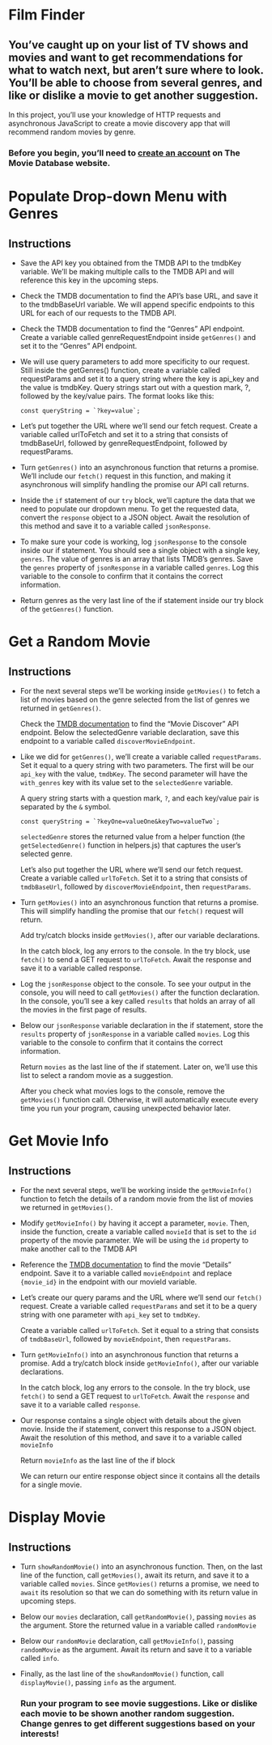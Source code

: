 # Film Finder

## You’ve caught up on your list of TV shows and movies and want to get recommendations for what to watch next, but aren’t sure where to look. You’ll be able to choose from several genres, and like or dislike a movie to get another suggestion.

In this project, you’ll use your knowledge of HTTP requests and asynchronous JavaScript to create a movie discovery app that will recommend random movies by genre.

### Before you begin, you’ll need to [create an account](https://www.themoviedb.org/signup) on The Movie Database website.

# Populate Drop-down Menu with Genres
## Instructions

- Save the API key you obtained from the TMDB API to the tmdbKey variable. We’ll be making multiple calls to the TMDB API and will reference this key in the upcoming steps.
- Check the TMDB documentation to find the API’s base URL, and save it to the tmdbBaseUrl variable.
  We will append specific endpoints to this URL for each of our requests to the TMDB API.
- Check the TMDB documentation to find the “Genres” API endpoint. Create a variable called genreRequestEndpoint inside `getGenres()` and set it to the “Genres” API endpoint.
- We will use query parameters to add more specificity to our request. Still inside the getGenres() function, create a variable called requestParams and set it to a query string where the key is api_key and the value is tmdbKey.
  Query strings start out with a question mark, ?, followed by the key/value pairs. The format looks like this:

  ```
  const queryString = `?key=value`;
  ```

- Let’s put together the URL where we’ll send our fetch request. Create a variable called urlToFetch and set it to a string that consists of tmdbBaseUrl, followed by genreRequestEndpoint, followed by requestParams.
- Turn `getGenres()` into an asynchronous function that returns a promise. We’ll include our `fetch()` request in this function, and making it asynchronous will simplify handling the promise our API call returns.
- Inside the `if` statement of our `try` block, we’ll capture the data that we need to populate our dropdown menu. To get the requested data, convert the `response` object to a JSON object. Await the resolution of this method and save it to a variable called `jsonResponse`.
- To make sure your code is working, log `jsonResponse` to the console inside our if statement. You should see a single object with a single key, `genres`. The value of genres is an array that lists TMDB’s genres.
  Save the `genres` property of `jsonResponse` in a variable called `genres`. Log this variable to the console to confirm that it contains the correct information.
- Return genres as the very last line of the if statement inside our try block of the `getGenres()` function.

# Get a Random Movie
## Instructions

- For the next several steps we’ll be working inside `getMovies()` to fetch a list of movies based on the genre selected from the list of genres we returned in `getGenres()`.

  Check the [TMDB documentation](https://developers.themoviedb.org/3/discover/movie-discover) to find the “Movie Discover” API endpoint. Below the selectedGenre variable declaration, save this endpoint to a variable called `discoverMovieEndpoint`.

- Like we did for `getGenres()`, we’ll create a variable called `requestParams`. Set it equal to a query string with two parameters. The first will be our `api_key` with the value, `tmdbKey`. The second parameter will have the `with_genres` key with its value set to the `selectedGenre` variable.

  A query string starts with a question mark, `?`, and each key/value pair is separated by the `&` symbol.

  ```
  const queryString = `?keyOne=valueOne&keyTwo=valueTwo`;
  ```

  `selectedGenre` stores the returned value from a helper function (the `getSelectedGenre()` function in helpers.js) that captures the user’s selected genre.

  Let’s also put together the URL where we’ll send our fetch request. Create a variable called `urlToFetch`. Set it to a string that consists of `tmdbBaseUrl`, followed by `discoverMovieEndpoint`, then `requestParams`.

- Turn `getMovies()` into an asynchronous function that returns a promise. This will simplify handling the promise that our `fetch()` request will return.

  Add try/catch blocks inside `getMovies()`, after our variable declarations.

  In the catch block, log any errors to the console. In the try block, use `fetch()` to send a GET request to `urlToFetch`. Await the response and save it to a variable called response.

- Log the `jsonResponse` object to the console. To see your output in the console, you will need to call `getMovies()` after the function declaration. In the console, you’ll see a key called `results` that holds an array of all the movies in the first page of results.

- Below our `jsonResponse` variable declaration in the if statement, store the `results` property of `jsonResponse` in a variable called `movies`. Log this variable to the console to confirm that it contains the correct information.

  Return `movies` as the last line of the if statement. Later on, we’ll use this list to select a random movie as a suggestion.

  After you check what movies logs to the console, remove the `getMovies()` function call. Otherwise, it will automatically execute every time you run your program, causing unexpected behavior later.

# Get Movie Info
## Instructions

- For the next several steps, we’ll be working inside the `getMovieInfo()` function to fetch the details of a random movie from the list of movies we returned in `getMovies()`.

- Modify `getMovieInfo()` by having it accept a parameter, `movie`. Then, inside the function, create a variable called `movieId` that is set to the `id` property of the movie parameter. We will be using the `id` property to make another call to the TMDB API

- Reference the [TMDB documentation](https://developers.themoviedb.org/3/discover/movie-discover) to find the movie “Details” endpoint. Save it to a variable called `movieEndpoint` and replace `{movie_id}` in the endpoint with our movieId variable.

- Let’s create our query params and the URL where we’ll send our `fetch()` request. Create a variable called `requestParams` and set it to be a query string with one parameter with `api_key` set to `tmdbKey`.

  Create a variable called `urlToFetch`. Set it equal to a string that consists of `tmdbBaseUrl`, followed by `movieEndpoint`, then `requestParams`.

- Turn `getMovieInfo()` into an asynchronous function that returns a promise. Add a try/catch block inside `getMovieInfo()`, after our variable declarations.

  In the catch block, log any errors to the console. In the try block, use `fetch()` to send a GET request to `urlToFetch`. Await the `response` and save it to a variable called `response`.

- Our response contains a single object with details about the given movie. Inside the if statement, convert this response to a JSON object. Await the resolution of this method, and save it to a variable called `movieInfo`

  Return `movieInfo` as the last line of the if block

  We can return our entire response object since it contains all the details for a single movie.

# Display Movie
## Instructions

- Turn `showRandomMovie()` into an asynchronous function. Then, on the last line of the function, call `getMovies()`, await its return, and save it to a variable called `movies`. Since `getMovies()` returns a promise, we need to `await` its resolution so that we can do something with its return value in upcoming steps.
- Below our `movies` declaration, call `getRandomMovie()`, passing `movies` as the argument. Store the returned value in a variable called `randomMovie`
- Below our `randomMovie` declaration, call `getMovieInfo()`, passing `randomMovie` as the argument. Await its return and save it to a variable called `info`.
- Finally, as the last line of the `showRandomMovie()` function, call `displayMovie()`, passing `info` as the argument.

  ### Run your program to see movie suggestions. Like or dislike each movie to be shown another random suggestion. Change genres to get different suggestions based on your interests!
